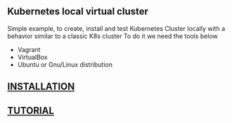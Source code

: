 
## Kubernetes local virtual cluster

Simple example, to create, install and test Kubernetes Cluster locally with a behavior similar to a classic K8s cluster
To do it we need the tools below
 - Vagrant
 - VirtualBox
 - Ubuntu or Gnu/Linux distribution


## [INSTALLATION](./Install_k8s_cluster.md)
## [TUTORIAL](./Tutorial.md)